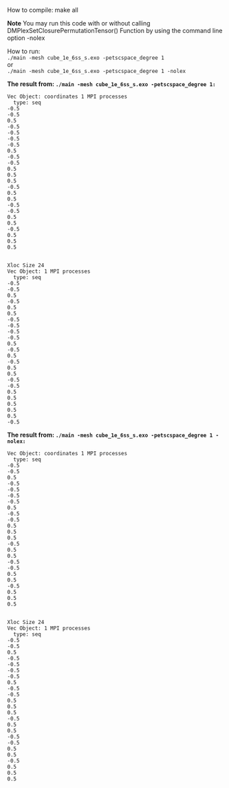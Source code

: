 How to compile:
    make all

**Note** You may run this code with or without calling DMPlexSetClosurePermutationTensor() Function
by using the command line option -nolex


How to run: \
`./main -mesh cube_1e_6ss_s.exo -petscspace_degree 1 ` \
or\
`./main -mesh cube_1e_6ss_s.exo -petscspace_degree 1 -nolex` 

**The result from: `./main -mesh cube_1e_6ss_s.exo -petscspace_degree 1:`**
```
Vec Object: coordinates 1 MPI processes
  type: seq
-0.5
-0.5
0.5
-0.5
-0.5
-0.5
-0.5
0.5
-0.5
-0.5
0.5
0.5
0.5
-0.5
0.5
0.5
-0.5
-0.5
0.5
0.5
-0.5
0.5
0.5
0.5


Xloc Size 24
Vec Object: 1 MPI processes
  type: seq
-0.5
-0.5
0.5
-0.5
0.5
0.5
-0.5
-0.5
-0.5
-0.5
0.5
-0.5
0.5
-0.5
0.5
0.5
-0.5
-0.5
0.5
0.5
0.5
0.5
0.5
-0.5
```

**The result from: `./main -mesh cube_1e_6ss_s.exo -petscspace_degree 1 -nolex:`**
```
Vec Object: coordinates 1 MPI processes
  type: seq
-0.5
-0.5
0.5
-0.5
-0.5
-0.5
-0.5
0.5
-0.5
-0.5
0.5
0.5
0.5
-0.5
0.5
0.5
-0.5
-0.5
0.5
0.5
-0.5
0.5
0.5
0.5


Xloc Size 24
Vec Object: 1 MPI processes
  type: seq
-0.5
-0.5
0.5
-0.5
-0.5
-0.5
-0.5
0.5
-0.5
-0.5
0.5
0.5
0.5
-0.5
0.5
0.5
-0.5
-0.5
0.5
0.5
-0.5
0.5
0.5
0.5
```

